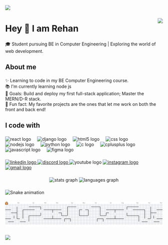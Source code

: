 <div>
  <img style="100%" src="https://capsule-render.vercel.app/api?type=waving&height=85&section=header&reversal=true&text=Rehan%F0%9F%93%9A&fontSize=70&fontColor=FFFFFF&fontAlign=50&fontAlignY=50&rotate=2&stroke=-&descSize=20&descAlign=50&descAlignY=50&textBg=false&color=gradient"  />
</div>

###

<img align="right" height="200" src="https://encrypted-tbn0.gstatic.com/images?q=tbn:ANd9GcRfMsmcZWaumVDRucVcZsJjczARab30KHnhaA&s"  />

###

<h1 align="left">Hey 👋 I am Rehan</h1>

###

<p align="left">🎓 Student pursuing BE in Computer Engineering | Exploring the world of web development.</p>

###

<h2 align="left">About me</h2>

###

<p align="left">✨ Learning to code in my BE Computer Engineering course.<br>📚 I'm currently learning node js <br>🎯 Goals: Build and deploy my first full-stack application; Master the MERN/D-R stack.<br>🎲 Fun fact: My favorite projects are the ones that let me work on both the front and back end!</p>

###

<h2 align="left">I code with</h2>

###

<div align="left">
  <img src="https://cdn.jsdelivr.net/gh/devicons/devicon/icons/react/react-original.svg" height="40" alt="react logo"  />
  <img width="12" />
  <img src="https://cdn.jsdelivr.net/gh/devicons/devicon/icons/django/django-plain.svg" height="40" alt="django logo"  />
  <img width="12" />
  <img src="https://cdn.jsdelivr.net/gh/devicons/devicon/icons/html5/html5-original.svg" height="40" alt="html5 logo"  />
  <img width="12" />
  <img src="https://cdn.jsdelivr.net/gh/devicons/devicon/icons/css3/css3-original.svg" height="40" alt="css logo"  />
  <img width="12" />
  <img src="https://cdn.jsdelivr.net/gh/devicons/devicon/icons/nodejs/nodejs-original.svg" height="40" alt="nodejs logo"  />
  <img width="12" />
  <img src="https://cdn.jsdelivr.net/gh/devicons/devicon/icons/python/python-original.svg" height="40" alt="python logo"  />
  <img width="12" />
  <img src="https://cdn.jsdelivr.net/gh/devicons/devicon/icons/c/c-original.svg" height="40" alt="c logo"  />
  <img width="12" />
  <img src="https://cdn.jsdelivr.net/gh/devicons/devicon/icons/cplusplus/cplusplus-original.svg" height="40" alt="cplusplus logo"  />
  <img width="12" />
  <img src="https://skillicons.dev/icons?i=js" height="40" alt="javascript logo"  />
  <img width="12" />
  <img src="https://cdn.simpleicons.org/figma/F24E1E" height="40" alt="figma logo"  />
</div>

###

<div align="left">
  <a href="www.linkedin.com/in/rehan-khan-a9a5aa302" target="_blank">
    <img src="https://raw.githubusercontent.com/maurodesouza/profile-readme-generator/master/src/assets/icons/social/linkedin/default.svg" width="52" height="40" alt="linkedin logo"  />
  </a>
  <a href="https://discord.gg/pj4XfWFK" target="_blank">
    <img src="https://raw.githubusercontent.com/maurodesouza/profile-readme-generator/master/src/assets/icons/social/discord/default.svg" width="52" height="40" alt="discord logo"  />
  </a>
  <img src="https://raw.githubusercontent.com/maurodesouza/profile-readme-generator/master/src/assets/icons/social/youtube/default.svg" width="52" height="40" alt="youtube logo"  />
  <a href="https://www.instagram.com/rehvnkhn.o9/" target="_blank">
    <img src="https://raw.githubusercontent.com/maurodesouza/profile-readme-generator/master/src/assets/icons/social/instagram/default.svg" width="52" height="40" alt="instagram logo"  />
  </a>
  <a href="https://mail.google.com/mail/u/2/#inbox" target="_blank">
    <img src="https://raw.githubusercontent.com/maurodesouza/profile-readme-generator/master/src/assets/icons/social/gmail/default.svg" width="52" height="40" alt="gmail logo"  />
  </a>
</div>

###

<div align="center">
  <img src="https://github-readme-stats.vercel.app/api?username=IRehanKhanI&hide_title=false&hide_rank=false&show_icons=true&include_all_commits=true&count_private=true&disable_animations=false&theme=dracula&locale=en&hide_border=false&order=1" height="150" alt="stats graph"  />
  <img src="https://github-readme-stats.vercel.app/api/top-langs?username=IRehanKhanI&locale=en&hide_title=false&layout=compact&card_width=320&langs_count=5&theme=dracula&hide_border=false&order=2" height="150" alt="languages graph"  />
</div>

###

<img src="https://raw.githubusercontent.com/IRehanKhanI/IRehanKhanI/output/snake.svg" alt="Snake animation" />

###

<picture>
  <source media="(prefers-color-scheme: dark)" srcset="https://raw.githubusercontent.com/IRehanKhanI/IRehanKhanI/output/pacman-contribution-graph-dark.svg">
  <source media="(prefers-color-scheme: light)" srcset="https://raw.githubusercontent.com/IRehanKhanI/IRehanKhanI/output/pacman-contribution-graph.svg">
  <img alt="pacman contribution graph" src="https://raw.githubusercontent.com/IRehanKhanI/IRehanKhanI/output/pacman-contribution-graph.svg">
</picture>

###

<div>
  <img style="100%" src="https://capsule-render.vercel.app/api?type=waving&height=100&section=footer&reversal=true&text=Thanks%20%F0%9F%98%8A&fontSize=70&fontColor=FFFFFF&fontAlign=50&fontAlignY=50&rotate=-7&stroke=-&descSize=20&descAlign=50&descAlignY=50&color=gradient"  />
</div>

###
